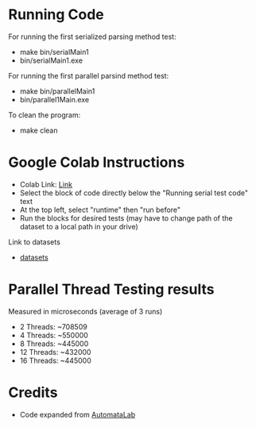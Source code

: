 # Running Code

For running the first serialized parsing method test: 
- make bin/serialMain1
- bin/serialMain1.exe

For running the first parallel parsind method test:
- make bin/parallelMain1
- bin/parallel1Main.exe

To clean the program:
- make clean

# Google Colab Instructions
- Colab Link: [Link](https://colab.research.google.com/drive/18--FiI1plY0zcfotksfCTMztUhIKcAiQ?usp=sharing)
- Select the block of code directly below the "Running serial test code" text
- At the top left, select "runtime" then "run before"
- Run the blocks for desired tests (may have to change path of the dataset to a local path in your drive)

Link to datasets
- [datasets](https://drive.google.com/drive/folders/1KQ1DjvIWpHikOg1JgmjlSWM3aAlvq-h7)

# Parallel Thread Testing results

Measured in microseconds (average of 3 runs)

- 2 Threads: ~708509
- 4 Threads: ~550000
- 8 Threads: ~445000
- 12 Threads: ~432000
- 16 Threads: ~445000

# Credits
- Code expanded from [AutomataLab](https://github.com/AutomataLab/Pison)
